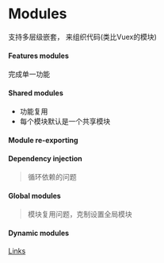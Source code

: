 # Modules

支持多层级嵌套， 来组织代码(类比Vuex的模块)
#### Features modules
完成单一功能
#### Shared modules
- 功能复用
- 每个模块默认是一个共享模块
#### Module re-exporting
#### Dependency injection
> 循环依赖的问题
#### Global modules
> 模块复用问题，克制设置全局模块
#### Dynamic modules
[Links](https://docs.nestjs.com/fundamentals/dynamic-modules)
